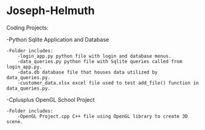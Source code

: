 # Joseph-Helmuth
Coding Projects:

-Python Sqlite Application and Database 

    -Folder includes:
        -login_app.py python file with login and database menus.
        -data_queries.py python file with Sqlite queries called from login_app.py.
        -data.db database file that houses data utilized by data_queries.py.
        -customer_data.xlsx excel file used to test add_file() function in data_queries.py.

-Cplusplus OpenGL School Project

    -Folder includes:
        -OpenGL Project.cpp C++ file using OpenGL library to create 3D scene.
